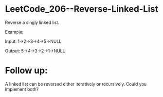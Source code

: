 # LeetCode_206--Reverse-Linked-List

Reverse a singly linked list.

Example:

Input: 1->2->3->4->5->NULL

Output: 5->4->3->2->1->NULL

# Follow up:

A linked list can be reversed either iteratively or recursively. Could you implement both?

